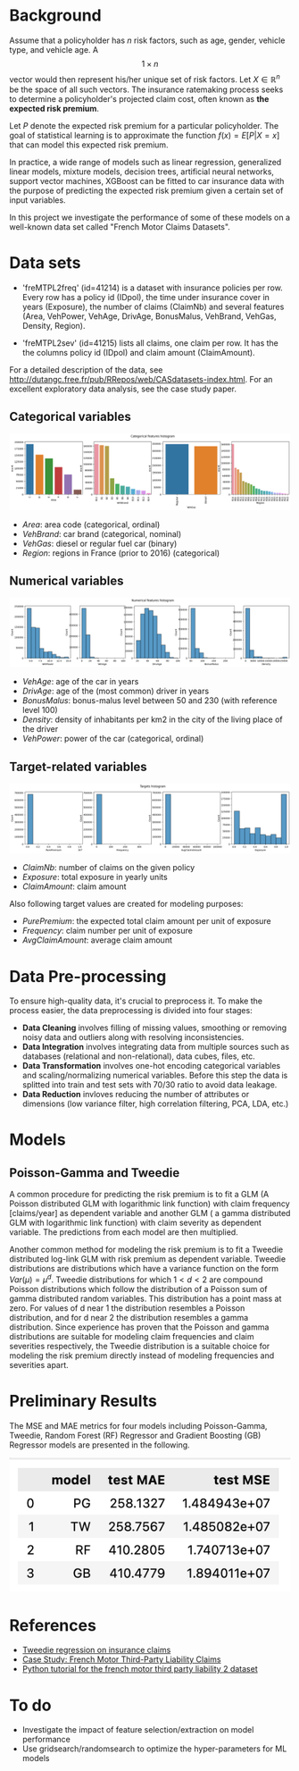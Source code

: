 # Background
Assume that a policyholder has *n* risk factors, such as age, gender, vehicle type, and vehicle age. A $$1 \times n$$ vector would then represent his/her unique set of risk factors. Let $X \in \mathbb{R}^n$ be the space of all such vectors. The insurance ratemaking process seeks to determine a policyholder's projected claim cost, often known as **the expected risk premium**.

Let *P* denote the expected risk premium for a particular policyholder. The goal of statistical learning is to approximate the function $f(x)=E[P|X=x]$ that can model this expected risk premium.

In practice, a wide range of models such as linear regression, generalized linear models, mixture models, decision trees, artificial neural networks, support vector machines, XGBoost can be fitted to car insurance data with the purpose of predicting the expected risk premium given a certain set of input variables. 

In this project we investigate the performance of some of these models on a well-known data set called "French Motor Claims Datasets".

# Data sets
- 'freMTPL2freq' (id=41214) is a dataset with insurance policies per row. Every row has a policy id (IDpol), the time under insurance cover in years (Exposure), the number of claims (ClaimNb) and several features (Area, VehPower, VehAge, DrivAge, BonusMalus, VehBrand, VehGas, Density, Region).

- 'freMTPL2sev' (id=41215) lists all claims, one claim per row. It has the the columns policy id (IDpol) and claim amount (ClaimAmount). 

For a detailed description of the data, see http://dutangc.free.fr/pub/RRepos/web/CASdatasets-index.html. For an excellent exploratory data analysis, see the case study paper.

## Categorical variables
![cat variables](figures/cat.png)

* *Area*: area code (categorical, ordinal)
* *VehBrand*: car brand (categorical, nominal)
* *VehGas*: diesel or regular fuel car (binary)
* *Region*: regions in France (prior to 2016) (categorical)

## Numerical variables
![num variables](figures/num.png)

* *VehAge*: age of the car in years
* *DrivAge*: age of the (most common) driver in years
* *BonusMalus*: bonus-malus level between 50 and 230 (with reference level 100)
* *Density*: density of inhabitants per km2 in the city of the living place of the driver
* *VehPower*: power of the car (categorical, ordinal)

## Target-related variables
![target variables](figures/targets.png)

* *ClaimNb*: number of claims on the given policy
* *Exposure*: total exposure in yearly units
* *ClaimAmount*: claim amount 

Also following target values are created for modeling purposes:
* *PurePremium*: the expected total claim amount per unit of exposure
* *Frequency*: claim number per unit of exposure 
* *AvgClaimAmount*: average claim amount

# Data Pre-processing
To ensure high-quality data, it's crucial to preprocess it. To make the process easier, the data preprocessing is divided into four stages: 
- **Data Cleaning** involves filling of missing values, smoothing or removing noisy data and outliers along with resolving inconsistencies.
- **Data Integration** involves integrating data from multiple sources such as databases (relational and non-relational), data cubes, files, etc.
- **Data Transformation** involves one-hot encoding categorical variables and scaling/normalizing numerical variables. Before this step the data is splitted into train and test sets with 70/30 ratio to avoid data leakage.
- **Data Reduction** invloves reducing the number of attributes or dimensions (low variance filter, high correlation filtering, PCA, LDA, etc.)

# Models
## Poisson-Gamma and Tweedie
A common procedure for predicting the risk premium is to fit a GLM (A Poisson distributed GLM with logarithmic link function) with claim frequency [claims/year] as dependent variable and another GLM ( a gamma distributed GLM with logarithmic link function) with claim severity as dependent variable. The predictions from each model are then multiplied.

Another common method for modeling the risk premium is to fit a Tweedie distributed log-link GLM with risk premium as dependent variable. Tweedie distributions are distributions which have a variance function on
the form $Var(µ) = \mu^d$. Tweedie distributions for which $1\lt d \lt 2$ are compound Poisson distributions which follow the distribution of a Poisson sum of gamma distributed random variables. This distribution has a point mass at zero. For values of d near 1 the distribution resembles a Poisson distribution, and for d near 2 the distribution resembles a gamma distribution. Since experience has proven that the Poisson and gamma distributions are suitable for modeling claim frequencies and claim severities respectively, the Tweedie distribution is a suitable choice for modeling the risk premium directly instead of modeling frequencies and severities apart.

# Preliminary Results
The MSE and MAE metrics for four models including Poisson-Gamma, Tweedie, Random Forest (RF) Regressor and Gradient Boosting (GB) Regressor models are presented in the following. 

![res](figures/res.png)

# References
- [Tweedie regression on insurance claims](https://link-url-here.org)
- [Case Study: French Motor Third-Party Liability Claims](https://papers.ssrn.com/sol3/papers.cfm?abstract_id=3164764)
- [Python tutorial for the french motor third party liability 2 dataset](https://github.com/lorentzenchr/Tutorial_freMTPL2)

# To do
- Investigate the impact of feature selection/extraction on model performance
- Use gridsearch/randomsearch to optimize the hyper-parameters for ML models
